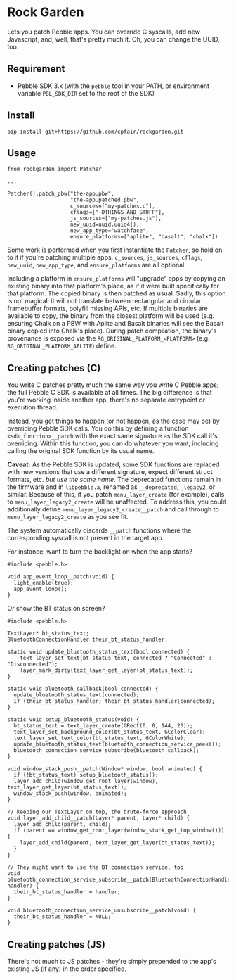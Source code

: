 Rock Garden
===========

Lets you patch Pebble apps. You can override C syscalls, add new Javascript, and, well, that's pretty much it. Oh, you can change the UUID, too.

Requirement
-----------

* Pebble SDK 3.x (with the `pebble` tool in your PATH, or environment variable `PBL_SDK_DIR` set to the root of the SDK)

Install
-------

    pip install git+https://github.com/cpfair/rockgarden.git

Usage
-----

    from rockgarden import Patcher

    ...

    Patcher().patch_pbw("the-app.pbw",
                        "the-app.patched.pbw",
                        c_sources=["my-patches.c"],
                        cflags=["-DTHINGS_AND_STUFF"],
                        js_sources=["my-patches.js"],
                        new_uuid=uuid.uuid4(),
                        new_app_type="watchface",
                        ensure_platforms=["aplite", "basalt", "chalk"])

Some work is performed when you first instantiate the `Patcher`, so hold on to it if you're patching multiple apps. `c_sources`, `js_sources`, `cflags`, `new_uuid`, `new_app_type`, and `ensure_platforms` are all optional.

Including a platform in `ensure_platforms` will "upgrade" apps by copying an existing binary into that platform's place, as if it were built specifically for that platform. The copied binary is then patched as usual. Sadly, this option is not magical: it will not translate between rectangular and circular framebuffer formats, polyfill missing APIs, etc. If multiple binaries are available to copy, the binary from the closest platform will be used (e.g. ensuring Chalk on a PBW with Aplite and Basalt binaries will see the Basalt binary copied into Chalk's place). During patch compilation, the binary's provenance is exposed via the `RG_ORIGINAL_PLATFORM_<PLATFORM>` (e.g. `RG_ORIGINAL_PLATFORM_APLITE`) define.

Creating patches (C)
--------------------

You write C patches pretty much the same way you write C Pebble apps; the full Pebble C SDK is available at all times. The big difference is that you're working inside another app, there's no separate entrypoint or execution thread.

Instead, you get things to happen (or not happen, as the case may be) by overriding Pebble SDK calls. You do this by defining a function `<sdk_function>__patch` with the exact same signature as the SDK call it's overriding. Within this function, you can do whatever you want, including calling the original SDK function by its usual name.

**Caveat:** As the Pebble SDK is updated, some SDK functions are replaced with new versions that use a different signature, expect different struct formats, etc. *but use the same name*. The deprecated functions remain in the firmware and in `libpebble.a`, renamed as `__deprecated`, `_legacy2`, or similar. Because of this, if you patch `menu_layer_create` (for example), calls to `menu_layer_legacy2_create` will be unaffected. To address this, you could additionally define `menu_layer_legacy2_create__patch` and call through to `menu_layer_legacy2_create` as you see fit.

The system automatically discards `__patch` functions where the corresponding syscall is not present in the target app.

For instance, want to turn the backlight on when the app starts?

    #include <pebble.h>

    void app_event_loop__patch(void) {
      light_enable(true);
      app_event_loop();
    }

Or show the BT status on screen?

    #include <pebble.h>

    TextLayer* bt_status_text;
    BluetoothConnectionHandler their_bt_status_handler;

    static void update_bluetooth_status_text(bool connected) {
        text_layer_set_text(bt_status_text, connected ? "Connected" : "Disconnected");
        layer_mark_dirty(text_layer_get_layer(bt_status_text));
    }

    static void bluetooth_callback(bool connected) {
      update_bluetooth_status_text(connected);
      if (their_bt_status_handler) their_bt_status_handler(connected);
    }

    static void setup_bluetooth_status(void) {
      bt_status_text = text_layer_create(GRect(0, 0, 144, 20));
      text_layer_set_background_color(bt_status_text, GColorClear);
      text_layer_set_text_color(bt_status_text, GColorWhite);
      update_bluetooth_status_text(bluetooth_connection_service_peek());
      bluetooth_connection_service_subscribe(bluetooth_callback);
    }

    void window_stack_push__patch(Window* window, bool animated) {
      if (!bt_status_text) setup_bluetooth_status();
      layer_add_child(window_get_root_layer(window), text_layer_get_layer(bt_status_text));
      window_stack_push(window, animated);
    }

    // Keeping our TextLayer on top, the brute-force approach
    void layer_add_child__patch(Layer* parent, Layer* child) {
      layer_add_child(parent, child);
      if (parent == window_get_root_layer(window_stack_get_top_window())) {
        layer_add_child(parent, text_layer_get_layer(bt_status_text));
      }
    }

    // They might want to use the BT connection service, too
    void bluetooth_connection_service_subscribe__patch(BluetoothConnectionHandler handler) {
      their_bt_status_handler = handler;
    }

    void bluetooth_connection_service_unsubscribe__patch(void) {
      their_bt_status_handler = NULL;
    }

Creating patches (JS)
---------------------

There's not much to JS patches - they're simply prepended to the app's existing JS (if any) in the order specified.
